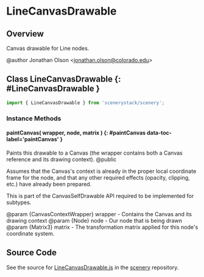 # LineCanvasDrawable

## Overview

Canvas drawable for Line nodes.

@author Jonathan Olson &lt;jonathan.olson@colorado.edu&gt;

## Class LineCanvasDrawable {: #LineCanvasDrawable }


```js
import { LineCanvasDrawable } from 'scenerystack/scenery';
```
### Instance Methods

#### paintCanvas( wrapper, node, matrix ) {: #paintCanvas data-toc-label='paintCanvas' }

Paints this drawable to a Canvas (the wrapper contains both a Canvas reference and its drawing context).
@public

Assumes that the Canvas's context is already in the proper local coordinate frame for the node, and that any
other required effects (opacity, clipping, etc.) have already been prepared.

This is part of the CanvasSelfDrawable API required to be implemented for subtypes.

@param {CanvasContextWrapper} wrapper - Contains the Canvas and its drawing context
@param {Node} node - Our node that is being drawn
@param {Matrix3} matrix - The transformation matrix applied for this node's coordinate system.



## Source Code

See the source for [LineCanvasDrawable.js](https://github.com/phetsims/scenery/blob/main/js/display/drawables/LineCanvasDrawable.js) in the [scenery](https://github.com/phetsims/scenery) repository.
